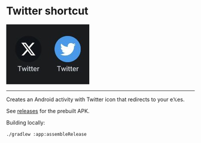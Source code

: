 # Twitter shortcut

![This is how it looks](media/twitter_not_twitter.jpg)

---

Creates an Android activity with Twitter icon that redirects to your e𝕏es.

See [releases](https://github.com/ShikaSD/TwitterShortcut/releases) for the prebuilt APK.

Building locally:
```
./gradlew :app:assembleRelease
```